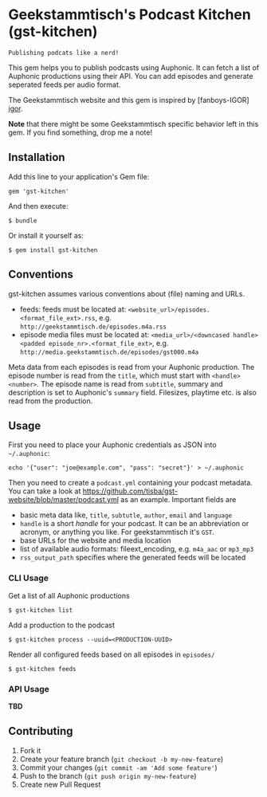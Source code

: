 # Geekstammtisch's Podcast Kitchen (gst-kitchen)

    Publishing podcats like a nerd!

This gem helps you to publish podcasts using Auphonic. It can fetch a list of Auphonic productions using
their API. You can add episodes and generate seperated feeds per audio format.

The Geekstammtisch website and this gem is inspired by [fanboys-IGOR] [igor].

**Note** that there might be some Geekstammtisch specific behavior left in this gem. If you find something,
drop me a note!


## Installation

Add this line to your application's Gem file:

    gem 'gst-kitchen'

And then execute:

    $ bundle

Or install it yourself as:

    $ gem install gst-kitchen


## Conventions

gst-kitchen assumes various conventions about (file) naming and URLs.

* feeds: feeds must be located at: `<website_url>/episodes.<format_file_ext>.rss`, e.g. `http://geekstammtisch.de/episodes.m4a.rss`
* episode media files must be located at: `<media_url>/<downcased handle><padded episode_nr>.<format_file_ext>`, e.g. `http://media.geekstammtisch.de/episodes/gst000.m4a`

Meta data from each episodes is read from your Auphonic production. The episode number is read from the `title`,
which must start with `<handle><number>`. The episode name is read from `subtitle`, summary and description is
set to Auphonic's `summary` field. Filesizes, playtime etc. is also read from the production.


## Usage

First you need to place your Auphonic credentials as JSON into `~/.auphonic`:

    echo '{"user": "joe@example.com", "pass": "secret"}' > ~/.auphonic

Then you need to create a `podcast.yml` containing your podcast metadata.
You can take a look at https://github.com/tisba/gst-website/blob/master/podcast.yml as an example.
Important fields are

* basic meta data like, `title`, `subtutle`, `author`, `email` and `language`
* `handle` is a short *handle* for your podcast. It can be an abbreviation or acronym, or anything you like. For geekstammtisch it's `GST`.
* base URLs for the website and media location
* list of available audio formats: fileext_encoding, e.g. `m4a_aac` or `mp3_mp3`
* `rss_output_path` specifies where the generated feeds will be located


### CLI Usage

Get a list of all Auphonic productions

    $ gst-kitchen list

Add a production to the podcast

    $ gst-kitchen process --uuid=<PRODUCTION-UUID>

Render all configured feeds based on all episodes in `episodes/`

    $ gst-kitchen feeds
    

### API Usage

**TBD**


## Contributing

1. Fork it
2. Create your feature branch (`git checkout -b my-new-feature`)
3. Commit your changes (`git commit -am 'Add some feature'`)
4. Push to the branch (`git push origin my-new-feature`)
5. Create new Pull Request


[igor]: https://github.com/m4p/fanboys-IGOR "IGOR"